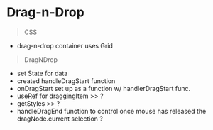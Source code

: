 # Drag-n-Drop

> CSS
- drag-n-drop container uses Grid

> DragNDrop
- set State for data
- created handleDragStart function
- onDragStart set up as a function w/ handlerDragStart func.
- useRef for draggingItem >> ?
- getStyles >> ?
- handleDragEnd function to control once mouse has released the dragNode.current selection ?

